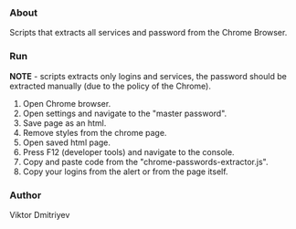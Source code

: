 ### About 

Scripts that extracts all services and password from the Chrome Browser.

### Run

**NOTE** - scripts extracts only logins and services, the password should be extracted manually (due to the policy of the Chrome).
1. Open Chrome browser.
2. Open settings and navigate to the "master password".
3. Save page as an html.
4. Remove styles from the chrome page.
5. Open saved html page.
6. Press F12 (developer tools) and navigate to the console.
7. Copy and paste code from the "chrome-passwords-extractor.js".
8. Copy your logins from the alert or from the page itself.


### Author

Viktor Dmitriyev